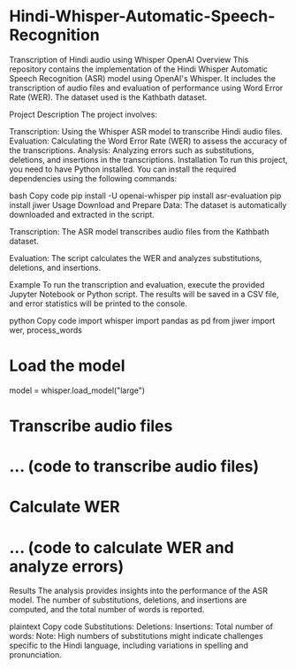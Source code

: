 # Hindi-Whisper-Automatic-Speech-Recognition
Transcription of Hindi audio using Whisper OpenAI 
Overview
This repository contains the implementation of the Hindi Whisper Automatic Speech Recognition (ASR) model using OpenAI's Whisper. It includes the transcription of audio files and evaluation of performance using Word Error Rate (WER). The dataset used is the Kathbath dataset.

Project Description
The project involves:

Transcription: Using the Whisper ASR model to transcribe Hindi audio files.
Evaluation: Calculating the Word Error Rate (WER) to assess the accuracy of the transcriptions.
Analysis: Analyzing errors such as substitutions, deletions, and insertions in the transcriptions.
Installation
To run this project, you need to have Python installed. You can install the required dependencies using the following commands:

bash
Copy code
pip install -U openai-whisper
pip install asr-evaluation
pip install jiwer
Usage
Download and Prepare Data: The dataset is automatically downloaded and extracted in the script.

Transcription: The ASR model transcribes audio files from the Kathbath dataset.

Evaluation: The script calculates the WER and analyzes substitutions, deletions, and insertions.

Example
To run the transcription and evaluation, execute the provided Jupyter Notebook or Python script. The results will be saved in a CSV file, and error statistics will be printed to the console.

python
Copy code
import whisper
import pandas as pd
from jiwer import wer, process_words

# Load the model
model = whisper.load_model("large")

# Transcribe audio files
# ... (code to transcribe audio files)

# Calculate WER
# ... (code to calculate WER and analyze errors)
Results
The analysis provides insights into the performance of the ASR model. The number of substitutions, deletions, and insertions are computed, and the total number of words is reported.

plaintext
Copy code
Substitutions: <number>
Deletions: <number>
Insertions: <number>
Total number of words: <number>
Note: High numbers of substitutions might indicate challenges specific to the Hindi language, including variations in spelling and pronunciation.

